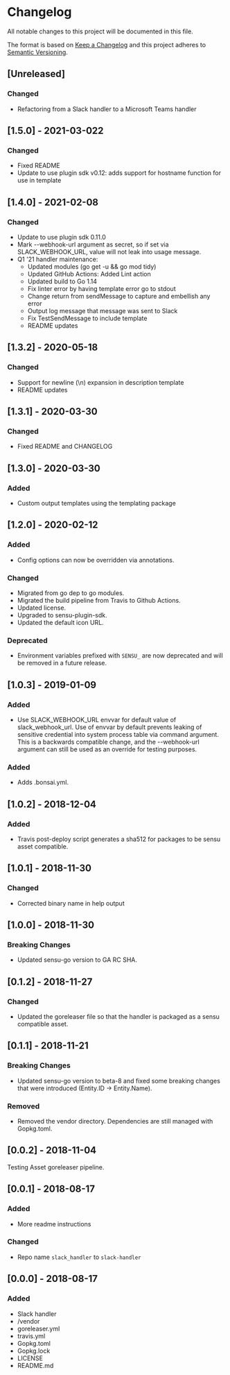 # Changelog
All notable changes to this project will be documented in this file.

The format is based on [Keep a Changelog](http://keepachangelog.com/en/1.0.0/)
and this project adheres to [Semantic
Versioning](http://semver.org/spec/v2.0.0.html).

## [Unreleased]

### Changed
- Refactoring from a Slack handler to a Microsoft Teams handler

## [1.5.0] - 2021-03-022

### Changed
- Fixed README
- Update to use plugin sdk v0.12: adds support for hostname function for use in template

## [1.4.0] - 2021-02-08

### Changed
- Update to use plugin sdk 0.11.0
- Mark --webhook-url argument as secret, so if set via SLACK_WEBHOOK_URL, value will not leak into usage message.
- Q1 '21 handler maintenance:
  - Updated modules (go get -u && go mod tidy)
  - Updated GitHub Actions: Added Lint action
  - Updated build to Go 1.14
  - Fix linter error by having template error go to stdout
  - Change return from sendMessage to capture and embellish any error
  - Output log message that message was sent to Slack
  - Fix TestSendMessage to include template
  - README updates

## [1.3.2] - 2020-05-18

### Changed
- Support for newline (\n) expansion in description template
- README updates

## [1.3.1] - 2020-03-30

### Changed
- Fixed README and CHANGELOG

## [1.3.0] - 2020-03-30

### Added
- Custom output templates using the templating package

## [1.2.0] - 2020-02-12

### Added
- Config options can now be overridden via annotations.

### Changed
- Migrated from go dep to go modules.
- Migrated the build pipeline from Travis to Github Actions.
- Updated license.
- Upgraded to sensu-plugin-sdk.
- Updated the default icon URL.

### Deprecated
- Environment variables prefixed with `SENSU_` are now deprecated and will be
removed in a future release.

## [1.0.3] - 2019-01-09

### Added
- Use SLACK_WEBHOOK_URL envvar for default value of slack_webhook_url.  Use of envvar by default prevents leaking of sensitive credential into system process table via command argument. This is a backwards compatible change, and the --webhook-url argument can still be used as an override for testing purposes.

### Added
- Adds .bonsai.yml.

## [1.0.2] - 2018-12-04

### Added
- Travis post-deploy script generates a sha512 for packages to be sensu asset compatible. 

## [1.0.1] - 2018-11-30

### Changed
- Corrected binary name in help output

## [1.0.0] - 2018-11-30

### Breaking Changes
- Updated sensu-go version to GA RC SHA.

## [0.1.2] - 2018-11-27

### Changed
- Updated the goreleaser file so that the handler is packaged as a sensu compatible asset.

## [0.1.1] - 2018-11-21

### Breaking Changes
- Updated sensu-go version to beta-8 and fixed some breaking changes that
were introduced (Entity.ID -> Entity.Name).

### Removed
- Removed the vendor directory. Dependencies are still managed with Gopkg.toml.

## [0.0.2] - 2018-11-04

Testing Asset goreleaser pipeline.

## [0.0.1] - 2018-08-17

### Added
- More readme instructions

### Changed
- Repo name `slack_handler` to `slack-handler`

## [0.0.0] - 2018-08-17

### Added
- Slack handler
- /vendor
- goreleaser.yml
- travis.yml
- Gopkg.toml
- Gopkg.lock
- LICENSE
- README.md
